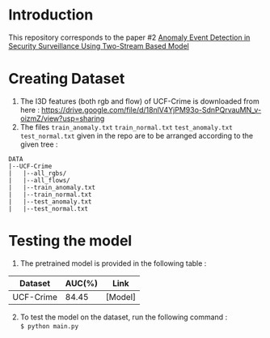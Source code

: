 # Introduction
This repository corresponds to the paper #2 
[Anomaly Event Detection in Security Surveillance Using Two-Stream Based Model](https://downloads.hindawi.com/journals/scn/2020/8876056.pdf)

# Creating Dataset
1. The I3D features (both rgb and flow) of UCF-Crime is downloaded from here : https://drive.google.com/file/d/18nlV4YjPM93o-SdnPQrvauMN_v-oizmZ/view?usp=sharing
2. The files `train_anomaly.txt` `train_normal.txt` `test_anomaly.txt` `test_normal.txt` given in the repo are to be arranged according to the given tree : 

```
DATA
|--UCF-Crime
|   |--all_rgbs/
|   |--all_flows/
|   |--train_anomaly.txt
|   |--train_normal.txt
|   |--test_anomaly.txt
|   |--test_normal.txt
```

# Testing the model
1. The pretrained model is provided in the following table : 

| Dataset      | AUC(%)       | Link                                                                                           |
| ------------ | ------------ | ---------------------------------------------------------------------------------------------- |
| UCF-Crime    |   84.45      | [Model]   |



2. To test the model on the dataset, run the following command : <br>
`$ python main.py`
